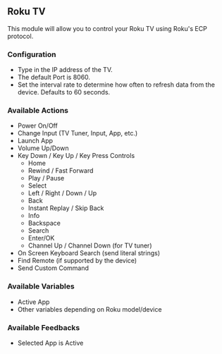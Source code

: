 ## Roku TV

This module will allow you to control your Roku TV using Roku's ECP protocol.

### Configuration
* Type in the IP address of the TV.
* The default Port is 8060.
* Set the interval rate to determine how often to refresh data from the device. Defaults to 60 seconds.

### Available Actions
* Power On/Off
* Change Input (TV Tuner, Input, App, etc.)
* Launch App
* Volume Up/Down
* Key Down / Key Up / Key Press Controls
	* Home
	* Rewind / Fast Forward
	* Play / Pause
	* Select
	* Left / Right / Down / Up
	* Back
	* Instant Replay / Skip Back
	* Info
	* Backspace
	* Search
	* Enter/OK
	* Channel Up / Channel Down (for TV tuner)
* On Screen Keyboard Search (send literal strings)
* Find Remote (if supported by the device)
* Send Custom Command

### Available Variables
* Active App
* Other variables depending on Roku model/device

### Available Feedbacks
* Selected App is Active